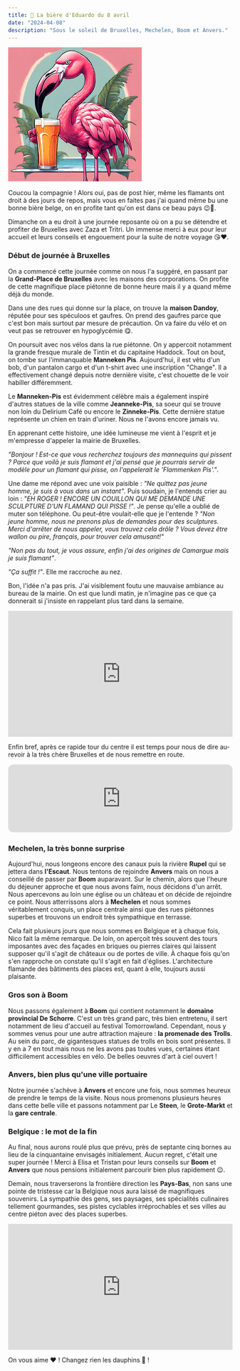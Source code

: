 ```yaml
---
title: 🍺 La bière d'Eduardo du 8 avril
date: "2024-04-08"
description: "Sous le soleil de Bruxelles, Mechelen, Boom et Anvers."
---
```


![Bière d'Eduardo](../biere_eduardo.png)

Coucou la compagnie ! Alors oui, pas de post hier, même les flamants ont droit à des jours de repos, mais vous en faites pas j'ai quand même bu une bonne bière belge, on en profite tant qu'on est dans ce beau pays 😉🍻.

Dimanche on a eu droit à une journée reposante où on a pu se détendre et profiter de Bruxelles avec Zaza et Tritri. Un immense merci à eux pour leur accueil et leurs conseils et engouement pour la suite de notre voyage 😘❤️.

### Début de journée à Bruxelles
On a commencé cette journée comme on nous l'a suggéré, en passant par la **Grand-Place de Bruxelles** avec les maisons des corporations. On profite de cette magnifique place piétonne de bonne heure mais il y a quand même déjà du monde.

Dans une des rues qui donne sur la place, on trouve la **maison Dandoy**, réputée pour ses spéculoos et gaufres. On prend des gaufres parce que c'est bon mais surtout par mesure de précaution. On va faire du vélo et on veut pas se retrouver en hypoglycémie 😋.

On poursuit avec nos vélos dans la rue piétonne. On y appercoit notamment la grande fresque murale de Tintin et du capitaine Haddock. Tout on bout, on tombe sur l'immanquable **Manneken Pis**. Aujourd'hui, il est vêtu d'un bob, d'un pantalon cargo et d'un t-shirt avec une inscription "Change". Il a effectivement changé depuis notre dernière visite, c'est chouette de le voir habiller différemment.

Le **Manneken-Pis** est évidemment célèbre mais a également inspiré d'autres statues de la ville comme **Jeanneke-Pis**, sa soeur qui se trouve non loin du Delirium Café ou encore le **Zinneke-Pis**. Cette dernière statue représente un chien en train d'uriner. Nous ne l'avons encore jamais vu.

En apprenant cette histoire, une idée lumineuse me vient à l'esprit et je m'empresse d'appeler la mairie de Bruxelles.

*"Bonjour ! Est-ce que vous recherchez toujours des mannequins qui pissent ? Parce que voilà je suis flamant et j'ai pensé que je pourrais servir de modèle pour un flamant qui pisse, on l'appelerait le 'Flammenken Pis'."*.

Une dame me répond avec une voix paisible : *"Ne quittez pas jeune homme, je suis à vous dans un instant"*. Puis soudain, je l'entends crier au loin : *"EH ROGER ! ENCORE UN COUILLON QUI ME DEMANDE UNE SCULPTURE D'UN FLAMAND QUI PISSE !"*. Je pense qu'elle a oublié de muter son téléphone. Ou peut-être voulait-elle que je l'entende ? *"Non jeune homme, nous ne prenons plus de demandes pour des sculptures. Merci d'arrêter de nous appeler, vous trouvez cela drôle ? Vous devez être wallon ou pire, français, pour trouver cela amusant!"*

*"Non pas du tout, je vous assure, enfin j'ai des origines de Camargue mais je suis flamant"*. 

*"Ça suffit !"*. Elle me raccroche au nez.

Bon, l'idée n'a pas pris. J'ai visiblement foutu une mauvaise ambiance au bureau de la mairie. On est que lundi matin, je n'imagine pas ce que ça donnerait si j'insiste en rappelant plus tard dans la semaine.

<div style="width: 100%; height: 0; position: relative; padding-bottom: 56%;"><iframe src="https://giphy.com/embed/EPcvhM28ER9XW" style="top: 0; left: 0; width: 100%; height: 100%; position: absolute; border: 0;" allowfullscreen scrolling="no" allow="encrypted-media;" class="giphy-embed"></iframe></div>

Enfin bref, après ce rapide tour du centre il est temps pour nous de dire au-revoir à la très chère Bruxelles et de nous remettre en route.

<iframe style="border-radius:12px" src="https://open.spotify.com/embed/track/1HuAR7RyNWQq6vHwOFHWqx?utm_source=generator" width="100%" height="152" frameBorder="0" allow="autoplay; clipboard-write; encrypted-media; picture-in-picture" loading="lazy"></iframe>

### Mechelen, la très bonne surprise 
Aujourd'hui, nous longeons encore des canaux puis la rivière **Rupel** qui se jettera dans **l'Escaut**. Nous tentons de rejoindre **Anvers** mais on nous a conseillé de passer par **Boom** auparavant. Sur le chemin, alors que l'heure du déjeuner approche et que nous avons faim, nous décidons d'un arrêt. Nous apercevons au loin une église ou un château et on décide de rejoindre ce point. Nous atterrissons alors à **Mechelen** et nous sommes véritablement conquis, un place centrale ainsi que des rues piétonnes superbes et trouvons un endroit très sympathique en terrasse.

Cela fait plusieurs jours que nous sommes en Belgique et à chaque fois, Nico fait la même remarque. De loin, on aperçoit très souvent des tours imposantes avec des façades en briques ou pierres claires qui laissent supposer qu'il s'agit de châteaux ou de portes de ville. À chaque fois qu'on s'en rapproche on constate qu'il s'agit en fait d'églises. L'architecture flamande des bâtiments des places est, quant à elle, toujours aussi plaisante.


### Gros son à Boom

Nous passons également à **Boom** qui contient notamment le **domaine provincial De Schorre**. C'est un très grand parc, très bien entretenu, il sert notamment de lieu d'accueil au festival Tomorrowland. Cependant, nous y sommes venus pour une autre attraction majeure : **la promenade des Trolls**. Au sein du parc, de gigantesques statues de trolls en bois sont présentes. Il y en a 7 en tout mais nous ne les avons pas toutes vues, certaines étant difficilement accessibles en vélo. De belles oeuvres d'art à ciel ouvert ! 

### Anvers, bien plus qu'une ville portuaire

Notre journée s'achève à **Anvers** et encore une fois, nous sommes heureux de prendre le temps de la visite. Nous nous promenons plusieurs heures dans cette belle ville et passons notamment par Le **Steen**, le **Grote-Markt** et la **gare centrale**.

### Belgique : le mot de la fin

Au final, nous aurons roulé plus que prévu, près de septante cinq bornes au lieu de la cinquantaine envisagés initialement. Aucun regret, c'était une super journée ! Merci à Elisa et Tristan pour leurs conseils sur **Boom** et **Anvers** que nous pensions initialement parcourir bien plus rapidement 😉.

Demain, nous traverserons la frontière direction les **Pays-Bas**, non sans une pointe de tristesse car la Belgique nous aura laissé de magnifiques souvenirs. La sympathie des gens, ses paysages, ses spécialités culinaires tellement gourmandes, ses pistes cyclables irréprochables et ses villes au centre piéton avec des places superbes. 

<div style="width: 100%; height: 0; position: relative; padding-bottom: 56%;"><iframe src="https://giphy.com/embed/Z6f7vzq3iP6Mw" style="top: 0; left: 0; width: 100%; height: 100%; position: absolute; border: 0;" allowfullscreen scrolling="no" allow="encrypted-media;" class="giphy-embed"></iframe></div>


On vous aime ❤️ ! Changez rien les dauphins 🐬 !